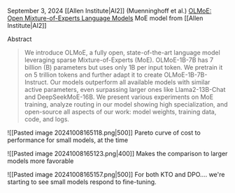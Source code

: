 September 3, 2024
[[Allen Institute|AI2]] (Muenninghoff et al.)
[OLMoE: Open Mixture-of-Experts Language Models](https://arxiv.org/abs/2409.02060)
MoE model from [[Allen Institute|AI2]]

Abstract
> We introduce OLMoE, a fully open, state-of-the-art language model leveraging sparse Mixture-of-Experts (MoE). OLMoE-1B-7B has 7 billion (B) parameters but uses only 1B per input token. We pretrain it on 5 trillion tokens and further adapt it to create OLMoE-1B-7B-Instruct. Our models outperform all available models with similar active parameters, even surpassing larger ones like Llama2-13B-Chat and DeepSeekMoE-16B. We present various experiments on MoE training, analyze routing in our model showing high specialization, and open-source all aspects of our work: model weights, training data, code, and logs.



![[Pasted image 20241008165118.png|500]]
Pareto curve of cost to performance for small models, at the time

![[Pasted image 20241008165123.png|400]]
Makes the comparison to larger models more favorable

![[Pasted image 20241008165157.png|500]]
For both KTO and DPO.... we're starting to see small models respond to fine-tuning.

